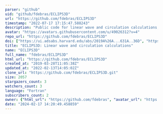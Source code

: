```yaml
---
parser: "github"
uid: "github/fdebras/ECLIPS3D"
url: "https://github.com/fdebras/ECLIPS3D"
timestamp: "2022-07-17 17:15:47.588243"
description: "Public code for linear wave and circulation calculations, developed originally for planetary atmospheres."
avatar: "https://avatars.githubusercontent.com/u/49026312?v=4"
repo_url: "https://github.com/fdebras/ECLIPS3D"
doi: ["https://ui.adsabs.harvard.edu/abs/2019A%26A...631A..36D", "https://ui.adsabs.harvard.edu/abs/2019ascl.soft10008D/abstract"]
title: "ECLIPS3D: Linear wave and circulation calculations"
name: "ECLIPS3D"
full_name: "fdebras/ECLIPS3D"
html_url: "https://github.com/fdebras/ECLIPS3D"
created_at: "2019-03-28T11:05:38Z"
updated_at: "2022-02-13T14:05:02Z"
clone_url: "https://github.com/fdebras/ECLIPS3D.git"
size: 2057
stargazers_count: 3
watchers_count: 3
language: "Fortran"
subscribers_count: 2
owner: {"html_url": "https://github.com/fdebras", "avatar_url": "https://avatars.githubusercontent.com/u/49026312?v=4", "login": "fdebras", "type": "User"}
date: "2024-02-17 14:20:49.458859"
---
```

